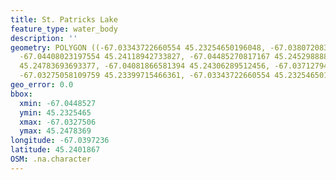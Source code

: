 ```yaml
---
title: St. Patricks Lake
feature_type: water_body
description: ''
geometry: POLYGON ((-67.03343722660554 45.23254650196048, -67.03807208378306 45.23726098785949,
  -67.04408023197554 45.24118942733827, -67.04485270817167 45.24529888870657, -67.04450938541724
  45.24783693693377, -67.04081866581394 45.24306289512456, -67.03712794620974 45.2397389582365,
  -67.03275058109759 45.23399715466361, -67.03343722660554 45.23254650196048))
geo_error: 0.0
bbox:
  xmin: -67.0448527
  ymin: 45.2325465
  xmax: -67.0327506
  ymax: 45.2478369
longitude: -67.0397236
latitude: 45.2401867
OSM: .na.character
---
```

